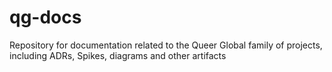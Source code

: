 # qg-docs
Repository for documentation related to the Queer Global family of projects, including ADRs, Spikes, diagrams and other artifacts
